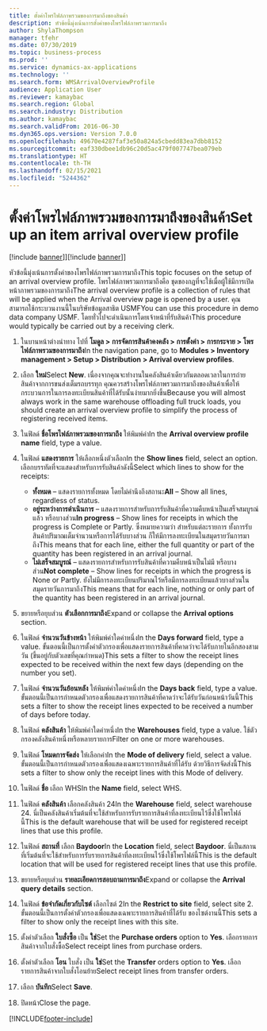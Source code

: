 ```yaml
---
title: ตั้งค่าโพรไฟล์ภาพรวมของการมาถึงของสินค้า
description: หัวข้อนี้มุ่งเน้นการตั้งค่าของโพรไฟล์ภาพรวมการมาถึง
author: ShylaThompson
manager: tfehr
ms.date: 07/30/2019
ms.topic: business-process
ms.prod: ''
ms.service: dynamics-ax-applications
ms.technology: ''
ms.search.form: WMSArrivalOverviewProfile
audience: Application User
ms.reviewer: kamaybac
ms.search.region: Global
ms.search.industry: Distribution
ms.author: kamaybac
ms.search.validFrom: 2016-06-30
ms.dyn365.ops.version: Version 7.0.0
ms.openlocfilehash: 49670e4287faf3e50a824a5cbedd83ea7dbb8152
ms.sourcegitcommit: eaf330dbee1db96c20d5ac479f007747bea079eb
ms.translationtype: HT
ms.contentlocale: th-TH
ms.lasthandoff: 02/15/2021
ms.locfileid: "5244362"
---
```

# <a name="set-up-an-item-arrival-overview-profile"></a><span data-ttu-id="10873-103">ตั้งค่าโพรไฟล์ภาพรวมของการมาถึงของสินค้า</span><span class="sxs-lookup"><span data-stu-id="10873-103">Set up an item arrival overview profile</span></span>

<span data-ttu-id="10873-104">[!include [banner](../../includes/banner.md)]]</span><span class="sxs-lookup"><span data-stu-id="10873-104">[!include [banner](../../includes/banner.md)]]</span></span>

<span data-ttu-id="10873-105">หัวข้อนี้มุ่งเน้นการตั้งค่าของโพรไฟล์ภาพรวมการมาถึง</span><span class="sxs-lookup"><span data-stu-id="10873-105">This topic focuses on the setup of an arrival overview profile.</span></span> <span data-ttu-id="10873-106">โพรไฟล์ภาพรวมการมาถึงคือ ชุดของกฎที่จะใช้เมื่อผู้ใช้มีการเปิดหน้าภาพรวมของการมาถึง</span><span class="sxs-lookup"><span data-stu-id="10873-106">The arrival overview profile is a collection of rules that will be applied when the Arrival overview page is opened by a user.</span></span> <span data-ttu-id="10873-107">คุณสามารถใช้กระบวนงานนี้ในบริษัทข้อมูลสาธิต USMF</span><span class="sxs-lookup"><span data-stu-id="10873-107">You can use this procedure in demo data company USMF.</span></span> <span data-ttu-id="10873-108">โดยทั่วไปจะดำเนินการโดยเจ้าหน้าที่รับสินค้า</span><span class="sxs-lookup"><span data-stu-id="10873-108">This procedure would typically be carried out by a receiving clerk.</span></span>

1. <span data-ttu-id="10873-109">ในบานหน้าต่างนำทาง ไปที่ **โมดูล > การจัดการสินค้าคงคลัง > การตั้งค่า > การกระจาย > โพรไฟล์ภาพรวมของการมาถึง**</span><span class="sxs-lookup"><span data-stu-id="10873-109">In the navigation pane, go to **Modules > Inventory management > Setup > Distribution > Arrival overview profiles**.</span></span>
2. <span data-ttu-id="10873-110">เลือก **ใหม่**</span><span class="sxs-lookup"><span data-stu-id="10873-110">Select **New**.</span></span> <span data-ttu-id="10873-111">เนื่องจากคุณจะทำงานในคลังสินค้าเดียวกันตลอดเวลาในการถ่ายสินค้าจากการขนส่งเต็มรถบรรทุก คุณควรสร้างโพรไฟล์ภาพรวมการมาถึงของสินค้าเพื่อให้กระบวนการในการลงทะเบียนสินค้าที่ได้รับนั้นง่ายมากยิ่งขึ้น</span><span class="sxs-lookup"><span data-stu-id="10873-111">Because you will almost always work in the same warehouse offloading full truck loads, you should create an arrival overview profile to simplify the process of registering received items.</span></span>  
3. <span data-ttu-id="10873-112">ในฟิลด์ **ชื่อโพรไฟล์ภาพรวมของการมาถึง** ให้พิมพ์ค่า</span><span class="sxs-lookup"><span data-stu-id="10873-112">In the **Arrival overview profile name** field, type a value.</span></span>
4. <span data-ttu-id="10873-113">ในฟิลด์ **แสดงรายการ** ให้เลือกหนึ่งตัวเลือก</span><span class="sxs-lookup"><span data-stu-id="10873-113">In the **Show lines** field, select an option.</span></span> <span data-ttu-id="10873-114">เลือกบรรทัดที่จะแสดงสำหรับการรับสินค้าดังนี้</span><span class="sxs-lookup"><span data-stu-id="10873-114">Select which lines to show for the receipts:</span></span>  

    - <span data-ttu-id="10873-115">**ทั้งหมด** – แสดงรายการทั้งหมด โดยไม่คำนึงถึงสถานะ</span><span class="sxs-lookup"><span data-stu-id="10873-115">**All** – Show all lines, regardless of status.</span></span>   
    - <span data-ttu-id="10873-116">**อยู่ระหว่างการดำเนินการ** – แสดงรายการสำหรับการรับสินค้าที่ความคืบหน้าเป็นเสร็จสมบูรณ์แล้ว หรือบางส่วน</span><span class="sxs-lookup"><span data-stu-id="10873-116">**In progress** – Show lines for receipts in which the progress is Complete or Partly.</span></span> <span data-ttu-id="10873-117">ซึ่งหมายความว่า สำหรับแต่ละรายการ ทั้งการรับสินค้าปริมาณเต็มจำนวนหรือการได้รับบางส่วน ก็ให้มีการลงทะเบียนในสมุดรายวันการมาถึง</span><span class="sxs-lookup"><span data-stu-id="10873-117">This means that for each line, either the full quantity or part of the quantity has been registered in an arrival journal.</span></span>   
    - <span data-ttu-id="10873-118">**ไม่เสร็จสมบูรณ์** – แสดงรายการสำหรับการรับสินค้าที่ความคืบหน้าเป็นไม่มี หรือบางส่วน</span><span class="sxs-lookup"><span data-stu-id="10873-118">**Not complete** – Show lines for receipts in which the progress is None or Partly.</span></span> <span data-ttu-id="10873-119">ยังไม่มีการลงทะเบียนปริมาณไว้หรือมีการลงทะเบียนแล้วบางส่วนในสมุดรายวันการมาถึง</span><span class="sxs-lookup"><span data-stu-id="10873-119">This means that for each line, nothing or only part of the quantity has been registered in an arrival journal.</span></span>  

5. <span data-ttu-id="10873-120">ขยายหรือยุบส่วน **ตัวเลือกการมาถึง**</span><span class="sxs-lookup"><span data-stu-id="10873-120">Expand or collapse the **Arrival options** section.</span></span>
6. <span data-ttu-id="10873-121">ในฟิลด์ **จำนวนวันข้างหน้า** ให้พิมพ์ค่าใดค่าหนึ่ง</span><span class="sxs-lookup"><span data-stu-id="10873-121">In the **Days forward** field, type a value.</span></span> <span data-ttu-id="10873-122">ขั้นตอนนี้เป็นการตั้งค่าตัวกรองเพื่อแสดงรายการสินค้าที่คาดว่าจะได้รับภายในอีกสองสามวัน (ขึ้นอยู่กับตัวเลขที่คุณกำหนด)</span><span class="sxs-lookup"><span data-stu-id="10873-122">This sets a filter to show the receipt lines expected to be received within the next few days (depending on the number you set).</span></span>  
7. <span data-ttu-id="10873-123">ในฟิลด์ **จำนวนวันย้อนหลัง** ให้พิมพ์ค่าใดค่าหนึ่ง</span><span class="sxs-lookup"><span data-stu-id="10873-123">In the **Days back** field, type a value.</span></span> <span data-ttu-id="10873-124">ขั้นตอนนี้เป็นการกำหนดตัวกรองเพื่อแสดงรายการสินค้าที่คาดว่าจะได้รับวันก่อนหน้าวันนี้</span><span class="sxs-lookup"><span data-stu-id="10873-124">This sets a filter to show the receipt lines expected to be received a number of days before today.</span></span>  
8. <span data-ttu-id="10873-125">ในฟิลด์ **คลังสินค้า** ให้พิมพ์ค่าใดค่าหนึ่ง</span><span class="sxs-lookup"><span data-stu-id="10873-125">In the **Warehouses** field, type a value.</span></span> <span data-ttu-id="10873-126">ใช้ตัวกรองคลังสินค้าหนึ่งหรือหลายรายการ</span><span class="sxs-lookup"><span data-stu-id="10873-126">Filter on one or more warehouses.</span></span>  
9. <span data-ttu-id="10873-127">ในฟิลด์ **โหมดการจัดส่ง** ให้เลือกค่า</span><span class="sxs-lookup"><span data-stu-id="10873-127">In the **Mode of delivery** field, select a value.</span></span> <span data-ttu-id="10873-128">ขั้นตอนนี้เป็นการกำหนดตัวกรองเพื่อแสดงเฉพาะรายการสินค้าที่ได้รับ ด้วยวิธีการจัดส่งนี้</span><span class="sxs-lookup"><span data-stu-id="10873-128">This sets a filter to show only the receipt lines with this Mode of delivery.</span></span>  
10. <span data-ttu-id="10873-129">ในฟิลด์ **ชื่อ** เลือก WHS</span><span class="sxs-lookup"><span data-stu-id="10873-129">In the **Name** field, select WHS.</span></span>
11. <span data-ttu-id="10873-130">ในฟิลด์ **คลังสินค้า** เลือกคลังสินค้า 24</span><span class="sxs-lookup"><span data-stu-id="10873-130">In the **Warehouse** field, select warehouse 24.</span></span> <span data-ttu-id="10873-131">นี่เป็นคลังสินค้าเริ่มต้นที่จะใช้สำหรับการรับรายการสินค้าที่ลงทะเบียนไว้ซึ่งใช้โพรไฟล์นี้</span><span class="sxs-lookup"><span data-stu-id="10873-131">This is the default warehouse that will be used for registered receipt lines that use this profile.</span></span>  
12. <span data-ttu-id="10873-132">ในฟิลด์ **สถานที่** เลือก **Baydoor**</span><span class="sxs-lookup"><span data-stu-id="10873-132">In the **Location** field, select **Baydoor**.</span></span> <span data-ttu-id="10873-133">นี่เป็นสถานที่เริ่มต้นที่จะใช้สำหรับการรับรายการสินค้าที่ลงทะเบียนไว้ซึ่งใช้โพรไฟล์นี้</span><span class="sxs-lookup"><span data-stu-id="10873-133">This is the default location that will be used for registered receipt lines that use this profile.</span></span>  
13. <span data-ttu-id="10873-134">ขยายหรือยุบส่วน **รายละเอียดการสอบถามการมาถึง**</span><span class="sxs-lookup"><span data-stu-id="10873-134">Expand or collapse the **Arrival query details** section.</span></span>
14. <span data-ttu-id="10873-135">ในฟิลด์ **ข้อจำกัดเกี่ยวกับไซต์** เลือกไซต์ 2</span><span class="sxs-lookup"><span data-stu-id="10873-135">In the **Restrict to site** field, select site 2.</span></span> <span data-ttu-id="10873-136">ขั้นตอนนี้เป็นการตั้งค่าตัวกรองเพื่อแสดงเฉพาะรายการสินค้าที่ได้รับ ของไซต์งานนี้</span><span class="sxs-lookup"><span data-stu-id="10873-136">This sets a filter to show only the receipt lines with this site.</span></span>  
15. <span data-ttu-id="10873-137">ตั้งค่าตัวเลือก **ใบสั่งซื้อ** เป็น **ใช่**</span><span class="sxs-lookup"><span data-stu-id="10873-137">Set the **Purchase orders** option to **Yes**.</span></span> <span data-ttu-id="10873-138">เลือกรายการสินค้าจากใบสั่งซื้อ</span><span class="sxs-lookup"><span data-stu-id="10873-138">Select receipt lines from purchase orders.</span></span>  
16. <span data-ttu-id="10873-139">ตั้งค่าตัวเลือก **โอน** ใบสั่ง เป็น **ใช่**</span><span class="sxs-lookup"><span data-stu-id="10873-139">Set the **Transfer** orders option to **Yes**.</span></span> <span data-ttu-id="10873-140">เลือกรายการสินค้าจากใบสั่งโอนย้าย</span><span class="sxs-lookup"><span data-stu-id="10873-140">Select receipt lines from transfer orders.</span></span>  
17. <span data-ttu-id="10873-141">เลือก **บันทึก**</span><span class="sxs-lookup"><span data-stu-id="10873-141">Select **Save**.</span></span>
18. <span data-ttu-id="10873-142">ปิดหน้า</span><span class="sxs-lookup"><span data-stu-id="10873-142">Close the page.</span></span>



[!INCLUDE[footer-include](../../../includes/footer-banner.md)]